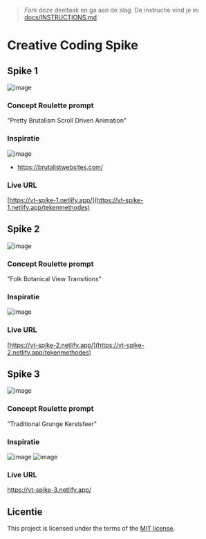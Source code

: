 > _Fork_ deze deeltaak en ga aan de slag. 
De instructie vind je in: [docs/INSTRUCTIONS.md](docs/INSTRUCTIONS.md)

# Creative Coding Spike

## Spike 1

![image](https://github.com/user-attachments/assets/1ef85cf6-9263-45fb-af82-5549e93f8045)

### Concept Roulette prompt
"Pretty Brutalism Scroll Driven Animation"

### Inspiratie

![image](https://github.com/user-attachments/assets/09d06eed-996b-4e9d-89a1-d57fccadb43e)

- https://brutalistwebsites.com/

### Live URL

[https://vt-spike-1.netlify.app/](https://vt-spike-1.netlify.app/tekenmethodes)

## Spike 2

![image](https://github.com/user-attachments/assets/7de44a6a-ce93-4241-a6ac-ee4521bacc59)

### Concept Roulette prompt
"Folk Botanical View Transitions"

### Inspiratie

![image](https://github.com/user-attachments/assets/50fd3262-4cf9-4dca-a291-0818c258599f)

### Live URL

[https://vt-spike-2.netlify.app/](https://vt-spike-2.netlify.app/tekenmethodes)

## Spike 3

![image](https://github.com/user-attachments/assets/32c4a32b-5176-4b9d-a507-831100d668b3)

### Concept Roulette prompt
"Traditional Grunge Kerstsfeer"

### Inspiratie

![image](https://github.com/user-attachments/assets/4c6d0014-1cfa-4b50-b1ea-f0013f3fbe15)
![image](https://github.com/user-attachments/assets/60f73779-a9d1-47b0-b854-6e348aac523c)

### Live URL

https://vt-spike-3.netlify.app/

## Licentie

This project is licensed under the terms of the [MIT license](./LICENSE).
